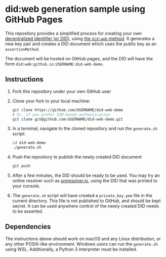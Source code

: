 # did:web generation sample using GitHub Pages

This repository provides a simplified process for creating your own
[decentralized identifier (or DID)](did-core), using [the `did:web`
method](did-method-web). It generates a new key pair and creates a DID
document which uses the public key as an `assertionMethod`.

The document will be hosted on GitHub pages, and the DID will have the
form `did:web:github.io:USERNAME:did-web-demo`.

## Instructions
1. Fork this repository under your own GitHub user

2. Clone your fork to your local machine:
   ```sh
   git clone https://github.com/USERNAME/did-web-demo
   # Or, if you prefer SSH-based authentication
   git clone git@github.com:USERNAME/did-web-demo.git
   ```

3. In a terminal, navigate to the cloned repository and run the `generate.sh` script:
   ```sh
   cd did-web-demo
   ./generate.sh
   ```

4. Push the repository to publish the newly created DID document
   ```sh
   git push
   ```

5. After a few minutes, the DID should be ready to be used. You may try an
   online resolver such as [uniresolver.io][uniresolver], using the DID that was
   printed to your console.

6. The `generate.sh` script will have created a `private_key.pem` file in the
   current directory. This file is not published to GitHub, and should be kept
   secret. It can be used anywhere control of the newly created DID needs to be
   asserted.

## Dependencies

The instructions above should work on macOS and any Linux distribution, or any
other POSIX-like environment. Windows users can run the `generate.sh` using
WSL. Additionally, a Python 3 interpreter must be installed.

[did-core]: https://www.w3.org/TR/did-core/
[did-method-web]: https://w3c-ccg.github.io/did-method-web/
[uniresolver]: https://dev.uniresolver.io/
